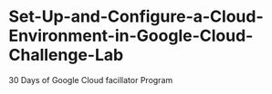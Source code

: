 # Set-Up-and-Configure-a-Cloud-Environment-in-Google-Cloud-Challenge-Lab
30 Days of Google Cloud facillator Program
